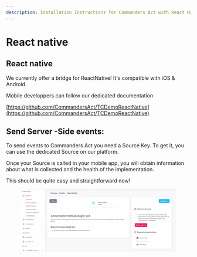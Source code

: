 ```yaml
---
description: Installation Instructions for Commanders Act with React Native.
---
```


# React native

## React native

We currently offer a bridge for ReactNative! It's compatible with iOS & Android.

Mobile developpers can follow our dedicated documentation

[https://github.com/CommandersAct/TCDemoReactNative](https://github.com/CommandersAct/TCDemoReactNative)

## Send Server -Side events:

To send events to Commanders Act you need a Source Key. To get it, you can use the dedicated Source on our platform.

Once your Source is called in your mobile app, you will obtain information about what is collected and the health of the implementation.&#x20;

This should be quite easy and straightforward now!

<figure><img src="../../../.gitbook/assets/image (1) (1) (1).png" alt=""><figcaption></figcaption></figure>

